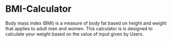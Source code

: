 # BMI-Calculator
Body mass index (BMI) is a measure of body fat based on height and weight that applies to adult men and women. This calculator is is designed to calculate your weight based on the value of input given by Users.

